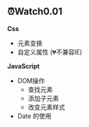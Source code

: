 ## ⏰Watch0.01

**Css**

- 元素变换
- 自定义属性  (💔不兼容IE)

**JavaScript**

- DOM操作
  - 查找元素
  - 添加子元素
  - 改变元素样式
- Date 的使用

